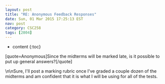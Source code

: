 ```yaml
---
layout: post
title: "RE: Anonymous Feedback Responses"
date: Sun, 01 Mar 2015 17:25:13 EST
nav: post
category: CSC258
tags: [2804]
---
```


* content
{:toc}

[quote=Anonymous]Since the midterms will be marked late, is it possible to put up general answers?[/quote]
<!-- more -->
<p>\n\nSure, I'll post a marking rubric once I've graded a couple dozen of the midterms and am confident that it is what I will be using for all of the tests.</p>
